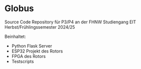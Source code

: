# Globus

Source Code Repository für P3/P4 an der FHNW Studiengang EIT Herbst/Frühlingssemester 2024/25

Beinhaltet:

- Python Flask Server
- ESP32 Projekt des Rotors
- FPGA des Rotors
- Testscripts


